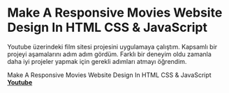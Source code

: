 # Make A Responsive Movies Website Design In HTML CSS & JavaScript 
Youtube üzerindeki film sitesi projesini uygulamaya çalıştım. Kapsamlı bir projeyi aşamalarını adım adım gördüm.
Farklı bir deneyim oldu zamanla daha iyi projeler yapmak için gerekli adımları atmayı öğrendim.

 Make A Responsive Movies Website Design In HTML CSS & JavaScript  **[Youtube](https://www.youtube.com/watch?v=dyGO7vQw3xM)**